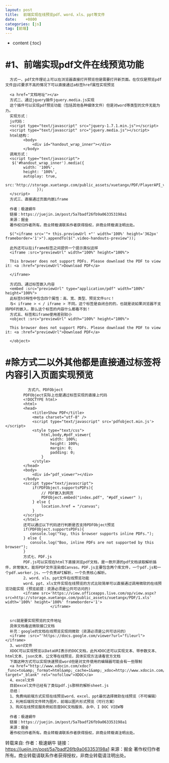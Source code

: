 ```yaml
---
layout: post
title:  前端实现在线预览pdf、word、xls、ppt等文件
date:    +0800
categories: [js] 
tag: [前端] 
---
```


* content
{:toc}




#1、前端实现pdf文件在线预览功能
===============

      方式一、pdf文件理论上可以在浏览器直接打开预览但是需要打开新页面。在仅仅是预览pdf文件且UI要求不高的情况下可以直接通过a标签href属性实现预览
      
      <a href="文档地址"></a>
      方式二、通过jquery插件jquery.media.js实现
      这个插件可以实现pdf预览功能（包括其他各种媒体文件）但是对word等类型的文件无能为力。
      实现方式：
      js代码：
      <script type="text/javascript" src="jquery-1.7.1.min.js"></script>  
      <script type="text/javascript" src="jquery.media.js"></script>
      html结构：
            <body>
                <div id="handout_wrap_inner"></div>
            </body>
      调用方式：
      <script type="text/javascript">  
       $('#handout_wrap_inner').media({
      		width: '100%',
      		height: '100%',
      		autoplay: true,
              src:'http://storage.xuetangx.com/public_assets/xuetangx/PDF/PlayerAPI_v1.0.6.pdf',
                  }); 
      </script>
      方式三、直接通过页面内嵌iframe
      
      作者：极速蜗牛
      链接：https://juejin.im/post/5a7badf26fb9a063353198a1
      来源：掘金
      著作权归作者所有。商业转载请联系作者获得授权，非商业转载请注明出处。
      
      $("<iframe src='"+ this.previewUrl +"' width='100%' height='362px' frameborder='1'>").appendTo($(".video-handouts-preview"));
      
      此外还可以在iframe标签之间提供一个提示类似这样
      <iframe :src="previewUrl" width="100%" height="100%">
      
      This browser does not support PDFs. Please download the PDF to view it: <a :href="previewUrl">Download PDF</a>
      
      </iframe>
      
      方式四、通过标签嵌入内容
      <embed :src="previewUrl" type="application/pdf" width="100%" height="100%">
      此标签h5特性中包含四个属性：高、宽、类型、预览文件src！
      与< iframe > < / iframe > 不同，这个标签是自闭合的的，也就是说如果浏览器不支持PDF的嵌入，那么这个标签的内容什么都看不到！
      方式五、标签和iframe使用差别较小
      <object :src="previewUrl" width="100%" height="100%">
      
      This browser does not support PDFs. Please download the PDF to view it: <a :href="previewUrl">Download PDF</a>
      
      </object>
      

#除方式二以外其他都是直接通过标签将内容引入页面实现预览
===============
      
              方式六、PDFObject
            PDFObject实际上也是通过标签实现的直接上代码
            <!DOCTYPE html>
            <html>
            <head>
                <title>Show PDF</title>
                <meta charset="utf-8" />
                <script type="text/javascript" src='pdfobject.min.js'></script>
                <style type="text/css">
                    html,body,#pdf_viewer{
                        width: 100%;
                        height: 100%;
                        margin: 0;
                        padding: 0;
                    }
                </style>
            </head>
            <body>
                <div id="pdf_viewer"></div>
            </body>
            <script type="text/javascript">
                if(PDFObject.supportsPDFs){
                    // PDF嵌入到网页
                    PDFObject.embed("index.pdf", "#pdf_viewer" );
                } else {
                    location.href = "/canvas";
                }
            </script>
            </html>
            还可以通过以下代码进行判断是否支持PDFObject预览
            if(PDFObject.supportsPDFs){
               console.log("Yay, this browser supports inline PDFs.");
            } else {
               console.log("Boo, inline PDFs are not supported by this browser");
            }
            方式七、PDF.js
            PDF.js可以实现在html下直接浏览pdf文档，是一款开源的pdf文档读取解析插件，非常强大，能将PDF文件渲染成Canvas。PDF.js主要包含两个库文件，一个pdf.js和一个pdf.worker.js，一个负责API解析，一个负责核心解析。
            2、word、xls、ppt文件在线预览功能
            word、ppt、xls文件实现在线预览的方式比较简单可以直接通过调用微软的在线预览功能实现 (预览前提：资源必须是公共可访问的)
            <iframe src='https://view.officeapps.live.com/op/view.aspx?src=http://storage.xuetangx.com/public_assets/xuetangx/PDF/1.xls' width='100%' height='100%' frameborder='1'>
            			</iframe>
      
      
      src就是要实现预览的文件地址
      具体文档看这微软接口文档
      补充：google的文档在线预览实现同微软（资源必须是公共可访问的）
      <iframe :src="'https://docs.google.com/viewer?url="fileurl"></iframe>
      3、word文件
      XDOC可以实现预览以DataURI表示的DOC文档，此外XDOC还可以实现文本、带参数文本、html文本、json文本、公文等在线预览，具体实现方法请看官方文档
      下面这种方式可以实现快速预览word但是对文件使用的编辑器可能会有一些限制
      <a href="http://www.xdocin.com/xdoc?_func=to&amp;_format=html&amp;_cache=1&amp;_xdoc=http://www.xdocin.com/demo/demo.docx" target="_blank" rel="nofollow">XDOC</a>
      4、excel文件
      目前excel文件已经有了类似pdf.js那样的解析sheet.js
      总结：
      1、免费纯前端方式实现在线预览word、excel、ppt最优选择微软在线预览（不可编辑）
      2、利用后端将文件转为图片，前端以图片形式预览（可行方案）
      3、购买在线预览服务例如百度DOC文档服务、永中、I DOC VIEW等
      
      作者：极速蜗牛
      链接：https://juejin.im/post/5a7badf26fb9a063353198a1
      来源：掘金
      著作权归作者所有。商业转载请联系作者获得授权，非商业转载请注明出处。
    
转载来自:
作者：极速蜗牛
链接：https://juejin.im/post/5a7badf26fb9a063353198a1
来源：掘金
著作权归作者所有。商业转载请联系作者获得授权，非商业转载请注明出处。



